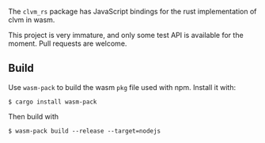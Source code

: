 The `clvm_rs` package has JavaScript bindings for the rust implementation of clvm in wasm.

This project is very immature, and only some test API is available for the moment. Pull requests are welcome.


Build
-----

Use `wasm-pack` to build the wasm `pkg` file used with npm. Install it with:

```
$ cargo install wasm-pack
```

Then build with

```
$ wasm-pack build --release --target=nodejs
```
